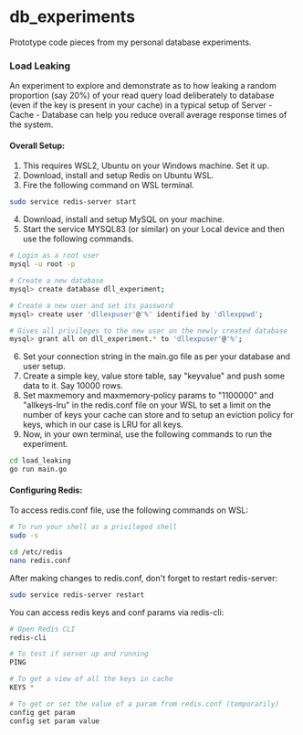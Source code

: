 # db_experiments
Prototype code pieces from my personal database experiments.

### Load Leaking
An experiment to explore and demonstrate as to how leaking a random proportion (say 20%) of your read query load deliberately to database (even if the key is present in your cache) in a typical setup of Server - Cache - Database can help you reduce overall average response times of the system.

#### Overall Setup:

1. This requires WSL2, Ubuntu on your Windows machine. Set it up.
2. Download, install and setup Redis on Ubuntu WSL.
3. Fire the following command on WSL terminal.

```bash
sudo service redis-server start
```

4. Download, install and setup MySQL on your machine.
5. Start the service MYSQL83 (or similar) on your Local device and then use the following commands.

```bash
# Login as a root user
mysql -u root -p

# Create a new database
mysql> create database dll_experiment;

# Create a new user and set its password
mysql> create user 'dllexpuser'@'%' identified by 'dllexppwd';

# Gives all privileges to the new user on the newly created database
mysql> grant all on dll_experiment.* to 'dllexpuser'@'%';
```

6. Set your connection string in the main.go file as per your database and user setup.
7. Create a simple key, value store table, say "keyvalue" and push some data to it. Say 10000 rows.
8. Set maxmemory and maxmemory-policy params to "1100000" and "allkeys-lru" in the redis.conf file on your WSL to set a limit on the number of keys your cache can store and to setup an eviction policy for keys, which in our case is LRU for all keys.
9. Now, in your own terminal, use the following commands to run the experiment.

```bash
cd load_leaking
go run main.go
```

#### Configuring Redis:

To access redis.conf file, use the following commands on WSL:

```bash
# To run your shell as a privileged shell
sudo -s

cd /etc/redis
nano redis.conf
```
After making changes to redis.conf, don't forget to restart redis-server:

```bash
sudo service redis-server restart
```

You can access redis keys and conf params via redis-cli:

```bash
# Open Redis CLI
redis-cli

# To test if server up and running
PING

# To get a view of all the keys in cache
KEYS *

# To get or set the value of a param from redis.conf (temporarily)
config get param
config set param value
```
